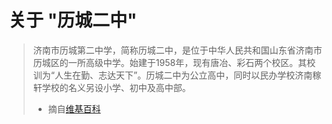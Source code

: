 # 关于 "历城二中"

> 济南市历城第二中学，简称历城二中，是位于中华人民共和国山东省济南市历城区的一所高级中学。始建于1958年，现有唐冶、彩石两个校区。其校训为“人生在勤、志达天下”。历城二中为公立高中，同时以民办学校济南稼轩学校的名义另设小学、初中及高中部。
>
> - 摘自[维基百科](https://zh.wikipedia.org/济南市历城第二中学)
